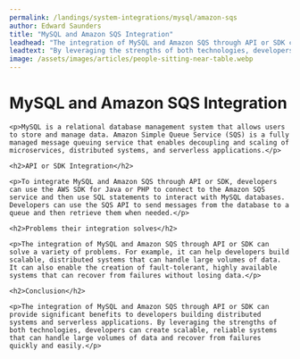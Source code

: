 ```yaml
---
permalink: /landings/system-integrations/mysql/amazon-sqs
author: Edward Saunders
title: "MySQL and Amazon SQS Integration"
leadhead: "The integration of MySQL and Amazon SQS through API or SDK can provide significant benefits to developers building distributed systems and serverless applications"
leadtext: "By leveraging the strengths of both technologies, developers can create scalable, reliable systems that can handle large volumes of data and recover from failures quickly and easily."
image: /assets/images/articles/people-sitting-near-table.webp
---
```

<div class="arttext">
	<h1>MySQL and Amazon SQS Integration</h1>

	<p>MySQL is a relational database management system that allows users to store and manage data. Amazon Simple Queue Service (SQS) is a fully managed message queuing service that enables decoupling and scaling of microservices, distributed systems, and serverless applications.</p>

	<h2>API or SDK Integration</h2>

	<p>To integrate MySQL and Amazon SQS through API or SDK, developers can use the AWS SDK for Java or PHP to connect to the Amazon SQS service and then use SQL statements to interact with MySQL databases. Developers can use the SQS API to send messages from the database to a queue and then retrieve them when needed.</p>

	<h2>Problems their integration solves</h2>

	<p>The integration of MySQL and Amazon SQS through API or SDK can solve a variety of problems. For example, it can help developers build scalable, distributed systems that can handle large volumes of data. It can also enable the creation of fault-tolerant, highly available systems that can recover from failures without losing data.</p>

	<h2>Conclusion</h2>

	<p>The integration of MySQL and Amazon SQS through API or SDK can provide significant benefits to developers building distributed systems and serverless applications. By leveraging the strengths of both technologies, developers can create scalable, reliable systems that can handle large volumes of data and recover from failures quickly and easily.</p>

</div>